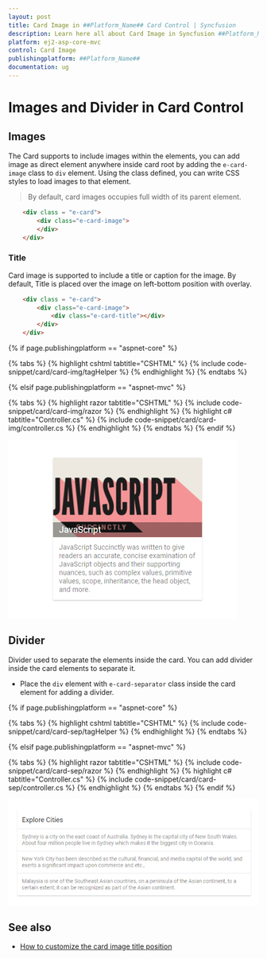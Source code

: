 ```yaml
---
layout: post
title: Card Image in ##Platform_Name## Card Control | Syncfusion
description: Learn here all about Card Image in Syncfusion ##Platform_Name## Card control of Syncfusion Essential JS 2 and more.
platform: ej2-asp-core-mvc
control: Card Image
publishingplatform: ##Platform_Name##
documentation: ug
---
```



# Images and Divider in Card Control

## Images

The Card supports to include images within the elements, you can add image as direct element anywhere inside card root by adding the `e-card-image` class to `div` element. Using the class defined, you can write CSS styles to load images to that element.

> By default, card images occupies full width of its parent element.

```html
    <div class = "e-card">
        <div class="e-card-image">
        </div>
    </div>
```

### Title

Card image is supported to include a title or caption for the image. By default, Title is placed over the image on left-bottom position with overlay.

```html
    <div class = "e-card">
        <div class="e-card-image">
            <div class="e-card-title"></div>
        </div>
    </div>
```

{% if page.publishingplatform == "aspnet-core" %}

{% tabs %}
{% highlight cshtml tabtitle="CSHTML" %}
{% include code-snippet/card/card-img/tagHelper %}
{% endhighlight %}
{% endtabs %}

{% elsif page.publishingplatform == "aspnet-mvc" %}

{% tabs %}
{% highlight razor tabtitle="CSHTML" %}
{% include code-snippet/card/card-img/razor %}
{% endhighlight %}
{% highlight c# tabtitle="Controller.cs" %}
{% include code-snippet/card/card-img/controller.cs %}
{% endhighlight %}
{% endtabs %}
{% endif %}


![CSS Card Control with images and divider](./images/card-image.PNG)

## Divider

Divider used to separate the elements inside the card. You can add divider inside the card elements to separate it.

* Place the `div` element with `e-card-separator` class inside the card element for adding a divider.

{% if page.publishingplatform == "aspnet-core" %}

{% tabs %}
{% highlight cshtml tabtitle="CSHTML" %}
{% include code-snippet/card/card-sep/tagHelper %}
{% endhighlight %}
{% endtabs %}

{% elsif page.publishingplatform == "aspnet-mvc" %}

{% tabs %}
{% highlight razor tabtitle="CSHTML" %}
{% include code-snippet/card/card-sep/razor %}
{% endhighlight %}
{% highlight c# tabtitle="Controller.cs" %}
{% include code-snippet/card/card-sep/controller.cs %}
{% endhighlight %}
{% endtabs %}
{% endif %}


![CSS Card Control with images and divider](./images/card-divider.PNG)

## See also

* [How to customize the card image title position](./how-to/customize-the-card-image-title-position)